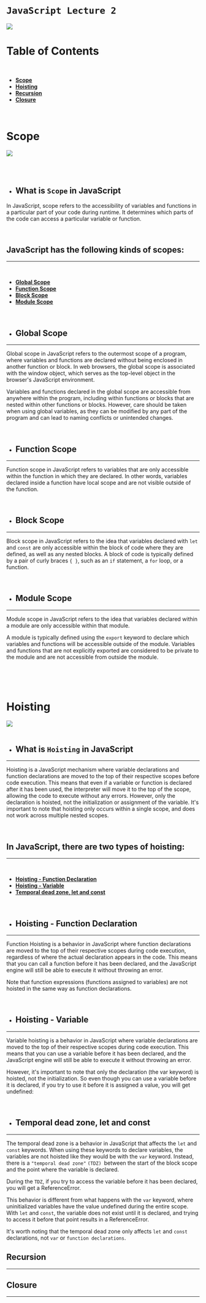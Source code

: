 # `JavaScript Lecture 2`
![](/img/logo.jpg)

 # **Table of Contents**

 <br>

-  [ **Scope**](#scope)
-  [ **Hoisting**](#hoisting)
-  [**Recursion**](#recursion)
-  [**Closure**](#closure)

<br>

# **Scope**

![](/img/javascript-scope-cover-2.png)

<br>
<br>

- ## **What is `Scope` in JavaScript**
In JavaScript, scope refers to the accessibility of variables and functions in a particular part of your code during runtime. It determines which parts of the code can access a particular variable or function.

<br>

## **JavaScript has the following kinds of scopes:**
***
<br>

- [ **Global Scope**](#global-scope)
- [ **Function Scope**](#function-scope)
- [ **Block Scope**](#block-scope)
- [ **Module Scope**](#module-scope)

<br>

- ## **Global Scope**
***
Global scope in JavaScript refers to the outermost scope of a program, where variables and functions are declared without being enclosed in another function or block. In web browsers, the global scope is associated with the window object, which serves as the top-level object in the browser's JavaScript environment.

Variables and functions declared in the global scope are accessible from anywhere within the program, including within functions or blocks that are nested within other functions or blocks. However, care should be taken when using global variables, as they can be modified by any part of the program and can lead to naming conflicts or unintended changes.

<br>

- ## **Function Scope**
***
Function scope in JavaScript refers to variables that are only accessible within the function in which they are declared. In other words, variables declared inside a function have local scope and are not visible outside of the function.

<br>

- ## **Block Scope**
***
Block scope in JavaScript refers to the idea that variables declared with `let`  and  `const`  are only accessible within the block of code where they are defined, as well as any nested blocks. A block of code is typically defined by a pair of curly braces  `{ }`, such as an  `if`  statement, a  `for` loop, or a function.

<br>

- ## **Module Scope**
***
Module scope in JavaScript refers to the idea that variables declared within a module are only accessible within that module.

A module is typically defined using the `export` keyword to declare which variables and functions will be accessible outside of the module. Variables and functions that are not explicitly exported are considered to be private to the module and are not accessible from outside the module.

<br>
<br>
<br>


# **Hoisting**
![](/img/hosting.png)
<br>
<br>

- ## **What is `Hoisting` in JavaScript**
***
Hoisting is a JavaScript mechanism where variable declarations and function declarations are moved to the top of their respective scopes before code execution. This means that even if a variable or function is declared after it has been used, the interpreter will move it to the top of the scope, allowing the code to execute without any errors. However, only the declaration is hoisted, not the initialization or assignment of the variable. It's important to note that hoisting only occurs within a single scope, and does not work across multiple nested scopes.
 
<br>

## **In JavaScript, there are two types of hoisting:**
***
<br>

- [ **Hoisting - Function Declaration**](#hoisting-function-declaration)
- [ **Hoisting - Variable**](#hoisting-variable)
- [ **Temporal dead zone, let and const**](#temporal-dead-zone-let-and-const)

<br>

- ## **Hoisting - Function Declaration**
***
Function Hoisting is a behavior in JavaScript where function declarations are moved to the top of their respective scopes during code execution, regardless of where the actual declaration appears in the code. This means that you can call a function before it has been declared, and the JavaScript engine will still be able to execute it without throwing an error.

Note that function expressions (functions assigned to variables) are not hoisted in the same way as function declarations.

<br>

- ## **Hoisting - Variable**
***
Variable hoisting is a behavior in JavaScript where variable declarations are moved to the top of their respective scopes during code execution. This means that you can use a variable before it has been declared, and the JavaScript engine will still be able to execute it without throwing an error.

However, it's important to note that only the declaration (the var keyword) is hoisted, not the initialization. So even though you can use a variable before it is declared, if you try to use it before it is assigned a value, you will get undefined:

<br>

- ## **Temporal dead zone, let and const**
***
The temporal dead zone is a behavior in JavaScript that affects the `let` and `const` keywords. When using these keywords to declare variables, the variables are not hoisted like they would be with the `var` keyword. Instead, there is a `"temporal dead zone"` `(TDZ) `between the start of the block scope and the point where the variable is declared.

During the `TDZ`, if you try to access the variable before it has been declared, you will get a ReferenceError.

This behavior is different from what happens with the `var` keyword, where uninitialized variables have the value undefined during the entire scope. With `let` and `const`, the variable does not exist until it is declared, and trying to access it before that point results in a ReferenceError.

It's worth noting that the temporal dead zone only affects `let` and `const` declarations, not `var` or `function declarations`.



## **Recursion**
***
## **Closure**
***

